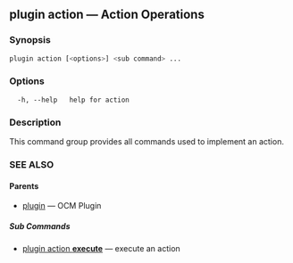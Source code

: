 ## plugin action &mdash; Action Operations

### Synopsis

```bash
plugin action [<options>] <sub command> ...
```

### Options

```text
  -h, --help   help for action
```

### Description
This command group provides all commands used to implement an action.
### SEE ALSO

#### Parents

* [plugin](plugin.md)	 &mdash; OCM Plugin


##### Sub Commands

* [plugin action <b>execute</b>](plugin_action_execute.md)	 &mdash; execute an action

